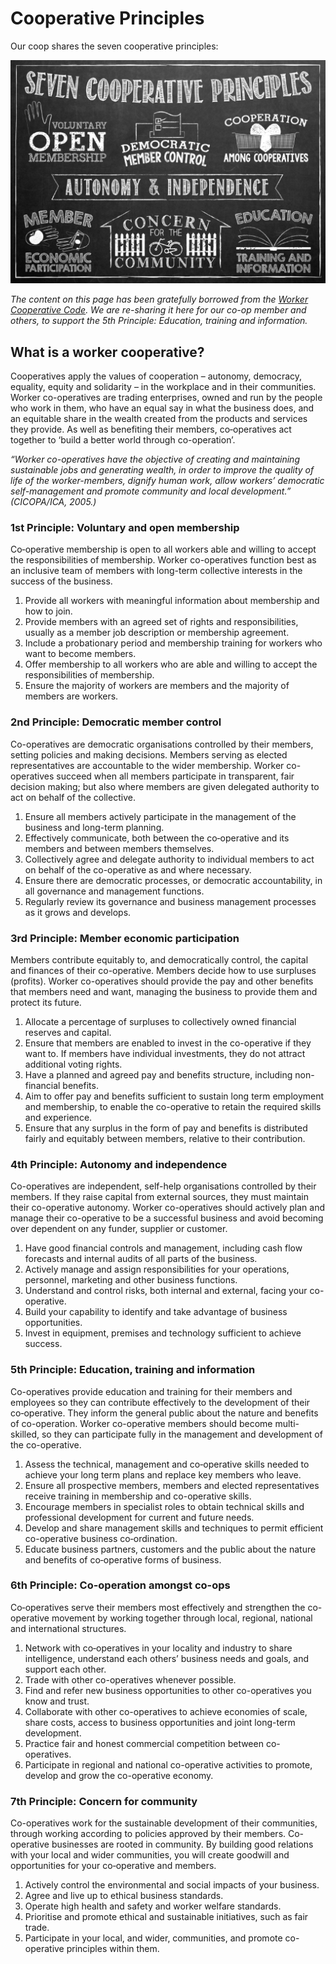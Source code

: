 # Cooperative Principles

Our coop shares the seven cooperative principles:

<img src='co-op-principles.png' class='img-50pc'>

*The content on this page has been gratefully borrowed from the [Worker Cooperative Code](https://github.com/cooperativesuk/workercode/blob/master/SUMMARY.md#summary). We are re-sharing it here for our co-op member and others, to support the 5th Principle: Education, training and information.* 

## What is a worker cooperative?

Cooperatives apply the values of cooperation – autonomy, democracy, equality, equity and solidarity – in the workplace and in their communities. Worker co-operatives are trading enterprises, owned and run by the people who work in them, who have an equal say in what the business does, and an equitable share in the wealth created from the products and services they provide. As well as benefiting their members, co‑operatives act together to ‘build a better world through co-operation’.

*“Worker co-operatives have the objective of creating and maintaining sustainable jobs and generating wealth, in order to improve the quality of life of the worker-members, dignify human work, allow workers’ democratic self-management and promote community and local development.” (CICOPA/ICA, 2005.)*

### 1st Principle: Voluntary and open membership

Co‑operative membership is open to all workers able and willing to accept the responsibilities of membership. Worker co-operatives function best as an inclusive team of members with long-term collective interests in the success of the business.

1. Provide all workers with meaningful information about membership and how to join. 
2. Provide members with an agreed set of rights and responsibilities, usually as a member job description or membership agreement. 
3. Include a probationary period and membership training for workers who want to become members.
4. Offer membership to all workers who are able and willing to accept the responsibilities of membership. 
5. Ensure the majority of workers are members and the majority of members are workers.

### 2nd Principle: Democratic member control

Co-operatives are democratic organisations controlled by their members, setting policies and making decisions. Members serving as elected representatives are accountable to the wider membership. Worker co-operatives succeed when all members participate in transparent, fair decision making; but also where members are given delegated authority to act on behalf of the collective.
 
1. Ensure all members actively participate in the management of the business and long-term planning.
2. Effectively communicate, both between the co‑operative and its members and between members themselves.
3. Collectively agree and delegate authority to individual members to act on behalf of the co-operative as and where necessary.
4. Ensure there are democratic processes, or democratic accountability, in all governance and management functions. 
5. Regularly review its governance and business management processes as it grows and develops.

### 3rd Principle: Member economic participation

Members contribute equitably to, and democratically control, the capital and finances of their co-operative. Members decide how to use surpluses (profits). Worker co-operatives should provide the pay and other benefits that members need and want, managing the business to provide them and protect its future.

1. Allocate a percentage of surpluses to collectively owned financial reserves and capital.
2. Ensure that members are enabled to invest in the co-operative if they want to. If members have individual investments, they do not attract additional voting rights.
3. Have a planned and agreed pay and benefits structure, including non-financial benefits. 
4. Aim to offer pay and benefits sufficient to sustain long term employment and membership, to enable the co-operative to retain the required skills and experience. 
5. Ensure that any surplus in the form of pay and benefits is distributed fairly and equitably between members, relative to their contribution.

### 4th Principle: Autonomy and independence

Co-operatives are independent, self-help organisations controlled by their members. If they raise capital from external sources, they must maintain their co-operative autonomy. Worker co-operatives should actively plan and manage their co-operative to be a successful business and avoid becoming over dependent on any funder, supplier or customer.

1. Have good financial controls and management, including cash flow forecasts and internal audits of all parts of the business. 
2. Actively manage and assign responsibilities for your operations, personnel, marketing and other business functions. 
3. Understand and control risks, both internal and external, facing your co-operative. 
4. Build your capability to identify and take advantage of business opportunities. 
5. Invest in equipment, premises and technology sufficient to achieve success.

### 5th Principle: Education, training and information

Co-operatives provide education and training for their members and employees so they can contribute effectively to the development of their co‑operative. They inform the general public about the nature and benefits of co-operation. Worker co-operative members should become multi-skilled, so they can participate fully in the management and development of the co-operative. 

1. Assess the technical, management and co‑operative skills needed to achieve your long term plans and replace key members who leave. 
2. Ensure all prospective members, members and elected representatives receive training in membership and co-operative skills. 
3. Encourage members in specialist roles to obtain technical skills and professional development for current and future needs. 
4. Develop and share management skills and techniques to permit efficient co-operative business co‑ordination. 
5. Educate business partners, customers and the public about the nature and benefits of co‑operative forms of business.

### 6th Principle: Co-operation amongst co-ops

Co‑operatives serve their members most effectively and strengthen the co-operative movement by working together through local, regional, national and international structures. 

1. Network with co‑operatives in your locality and industry to share intelligence, understand each others’ business needs and goals, and support each other. 
2. Trade with other co-operatives whenever possible. 
3. Find and refer new business opportunities to other co-operatives you know and trust. 
4. Collaborate with other co-operatives to achieve economies of scale, share costs, access to business opportunities and joint long-term development. 
5. Practice fair and honest commercial competition between co-operatives. 
6. Participate in regional and national co-operative activities to promote, develop and grow the co-operative economy.

### 7th Principle: Concern for community

Co-operatives work for the sustainable development of their communities, through working according to policies approved by their members. Co-operative businesses are rooted in community. By building good relations with your local and wider communities, you will create goodwill and opportunities for your co‑operative and members. 

1. Actively control the environmental and social impacts of your business. 
2. Agree and live up to ethical business standards. 
3. Operate high health and safety and worker welfare standards. 
4. Prioritise and promote ethical and sustainable initiatives, such as fair trade. 
5. Participate in your local, and wider, communities, and promote co-operative principles within them.